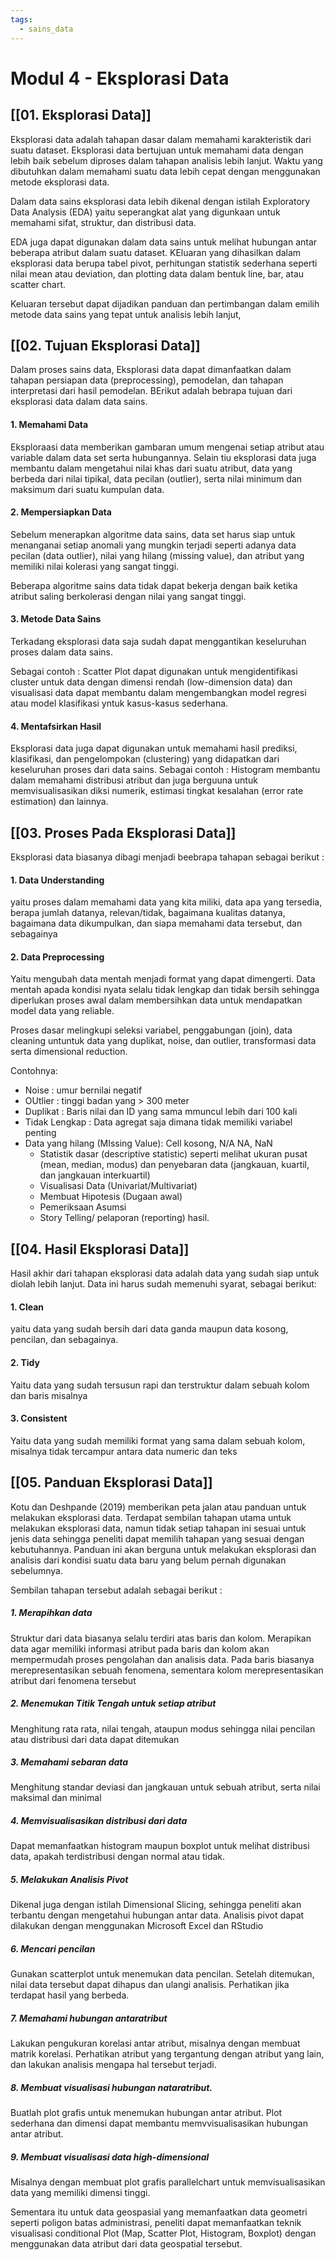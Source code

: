```yaml
---
tags:
  - sains_data
---
```

# Modul 4 - Eksplorasi Data

## [[01. Eksplorasi Data]]

Eksplorasi data adalah tahapan dasar dalam memahami karakteristik dari suatu dataset. Eksplorasi data bertujuan untuk memahami data dengan lebih baik sebelum diproses dalam tahapan analisis lebih lanjut. Waktu yang dibutuhkan dalam memahami suatu data lebih cepat  dengan menggunakan metode eksplorasi data.

Dalam data sains eksplorasi data lebih dikenal dengan istilah Exploratory Data Analysis (EDA) yaitu seperangkat alat yang digunkaan untuk memahami sifat, struktur, dan distribusi data. 

EDA juga dapat digunakan dalam data sains untuk melihat hubungan antar beberapa atribut dalam suatu dataset. KEluaran yang dihasilkan dalam eksplorasi data berupa tabel pivot, perhitungan statistik sederhana seperti nilai mean atau deviation, dan plotting data dalam bentuk line, bar, atau scatter chart.

Keluaran tersebut dapat dijadikan panduan dan pertimbangan dalam emilih metode data sains yang tepat untuk analisis lebih lanjut,


## [[02. Tujuan Eksplorasi Data]]

Dalam proses sains data, Eksplorasi data dapat dimanfaatkan dalam tahapan persiapan data (preprocessing), pemodelan, dan tahapan interpretasi dari hasil pemodelan. BErikut adalah bebrapa tujuan dari eksplorasi data dalam data sains.

#### 1. Memahami Data

Eksploraasi data memberikan gambaran umum mengenai setiap atribut atau variable dalam data set serta hubungannya. Selain tiu eksplorasi data juga membantu dalam mengetahui nilai khas dari suatu atribut, data yang berbeda dari nilai tipikal, data pecilan (outlier), serta nilai minimum dan maksimum dari suatu kumpulan data.

#### 2. Mempersiapkan Data

Sebelum menerapkan algoritme data sains, data set harus siap untuk menanganai setiap anomali yang mungkin terjadi seperti adanya data pecilan (data outlier), nilai yang hilang (missing value), dan atribut yang memiliki nilai kolerasi yang sangat tinggi.

Beberapa algoritme sains data tidak dapat bekerja dengan baik ketika atribut saling berkolerasi dengan nilai yang sangat tinggi.

#### 3. Metode Data Sains

Terkadang eksplorasi data saja sudah dapat menggantikan keseluruhan proses dalam data sains. 

Sebagai contoh : Scatter Plot dapat digunakan untuk mengidentifikasi cluster untuk data dengan dimensi rendah (low-dimension data) dan visualisasi data dapat membantu dalam mengembangkan model regresi atau model klasifikasi yntuk kasus-kasus sederhana.

#### 4. Mentafsirkan Hasil

Eksplorasi data juga dapat digunakan untuk memahami hasil prediksi, klasifikasi, dan pengelompokan (clustering) yang didapatkan dari keseluruhan proses dari data sains. Sebagai contoh : Histogram membantu dalam memahami distribusi atribut dan juga berguuna untuk memvisualisasikan diksi numerik, estimasi tingkat kesalahan (error rate estimation) dan lainnya.


## [[03. Proses Pada Eksplorasi Data]]

Eksplorasi data biasanya dibagi menjadi beebrapa tahapan sebagai berikut :

#### 1. Data Understanding

yaitu proses dalam memahami data yang kita miliki, data apa yang tersedia, berapa jumlah datanya, relevan/tidak, bagaimana kualitas datanya, bagaimana data dikumpulkan, dan siapa memahami data tersebut, dan sebagainya

#### 2. Data Preprocessing

Yaitu mengubah data mentah menjadi format yang dapat dimengerti. Data mentah apada kondisi nyata selalu tidak lengkap dan tidak bersih sehingga diperlukan proses awal dalam membersihkan data untuk mendapatkan model data yang reliable.

Proses dasar melingkupi seleksi variabel, penggabungan (join), data cleaning untuntuk data yang duplikat, noise, dan outlier, transformasi data serta dimensional reduction.

Contohnya:
- Noise : umur bernilai negatif
- OUtlier : tinggi badan yang > 300 meter
- Duplikat : Baris nilai dan ID yang sama mmuncul lebih dari 100 kali
- Tidak Lengkap : Data agregat saja dimana tidak memiliki variabel penting
- Data yang hilang (MIssing Value): Cell kosong, N/A NA, NaN
	- Statistik dasar (descriptive statistic) seperti melihat ukuran pusat (mean, median, modus) dan penyebaran data (jangkauan, kuartil, dan jangkauan interkuartil)
	- Visualisasi Data (Univariat/Multivariat)
	- Membuat Hipotesis (Dugaan awal)
	- Pemeriksaan Asumsi
	- Story Telling/ pelaporan (reporting) hasil.



## [[04. Hasil Eksplorasi Data]]

Hasil akhir dari tahapan eksplorasi data adalah data yang sudah siap untuk diolah lebih lanjut. Data ini harus sudah memenuhi syarat, sebagai berikut:

#### 1. Clean

yaitu data yang sudah bersih dari data ganda maupun data kosong, pencilan, dan sebagainya.

#### 2. Tidy

Yaitu data yang sudah tersusun rapi dan terstruktur dalam sebuah kolom dan baris misalnya

#### 3. Consistent

Yaitu data yang sudah memiliki format yang sama dalam sebuah kolom, misalnya tidak tercampur antara data numeric dan teks




## [[05. Panduan Eksplorasi Data]]

Kotu dan Deshpande (2019) memberikan peta jalan atau panduan untuk melakukan eksplorasi data. Terdapat sembilan tahapan utama untuk melakukan eksplorasi data, namun tidak setiap tahapan ini sesuai untuk jenis data sehingga peneliti dapat memilih tahapan yang sesuai dengan kebutuhannya. Panduan ini akan berguna untuk melakukan eksplorasi dan analisis dari kondisi suatu data baru yang belum pernah digunakan sebelumnya.

Sembilan tahapan tersebut adalah sebagai berikut :

##### 1. Merapihkan data

Struktur dari data biasanya selalu terdiri atas baris dan kolom. Merapikan data agar memiliki informasi atribut pada baris dan kolom akan mempermudah proses pengolahan dan analisis data. Pada baris biasanya merepresentasikan sebuah fenomena, sementara kolom merepresentasikan atribut dari fenomena tersebut

##### 2. Menemukan Titik Tengah untuk setiap atribut

Menghitung rata rata, nilai tengah, ataupun modus sehingga nilai pencilan atau distribusi dari data dapat ditemukan

##### 3. Memahami sebaran data

Menghitung standar deviasi dan jangkauan untuk sebuah atribut, serta nilai maksimal dan minimal

##### 4. Memvisualisasikan distribusi dari data

Dapat memanfaatkan histogram maupun boxplot untuk melihat distribusi data, apakah terdistribusi dengan normal atau tidak.

##### 5. Melakukan Analisis Pivot

Dikenal juga dengan istilah Dimensional Slicing, sehingga peneliti akan terbantu dengan mengetahui hubungan antar data. Analisis pivot dapat dilakukan dengan menggunakan Microsoft Excel dan RStudio

##### 6. Mencari pencilan

Gunakan scatterplot untuk menemukan data pencilan. Setelah ditemukan, nilai data tersebut dapat dihapus dan ulangi analisis. Perhatikan jika terdapat hasil yang berbeda.

##### 7. Memahami hubungan antaratribut

Lakukan pengukuran korelasi antar atribut, misalnya dengan membuat matrik korelasi. Perhatikan atribut yang tergantung dengan atribut yang lain, dan lakukan analisis mengapa hal tersebut terjadi.

##### 8. Membuat visualisasi hubungan nataratribut.

Buatlah plot grafis untuk menemukan hubungan antar atribut. Plot sederhana dan dimensi dapat membantu memvvisualisasikan hubungan antar atribut.

##### 9. Membuat visualisasi data high-dimensional

Misalnya dengan membuat plot grafis parallelchart untuk memvisualisasikan data yang memiliki dimensi tinggi.

Sementara itu untuk data geospasial yang memanfaatkan data geometri seperti poligon batas administrasi, peneliti dapat memanfaatkan teknik visualisasi conditional Plot (Map, Scatter Plot, Histogram, Boxplot) dengan menggunakan data atribut dari data geospatial tersebut.


